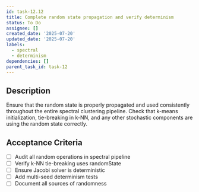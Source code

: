 ```yaml
---
id: task-12.12
title: Complete random state propagation and verify determinism
status: To Do
assignee: []
created_date: '2025-07-20'
updated_date: '2025-07-20'
labels:
  - spectral
  - determinism
dependencies: []
parent_task_id: task-12
---
```


## Description

Ensure that the random state is properly propagated and used consistently throughout the entire spectral clustering pipeline. Check that k-means initialization, tie-breaking in k-NN, and any other stochastic components are using the random state correctly.

## Acceptance Criteria

- [ ] Audit all random operations in spectral pipeline
- [ ] Verify k-NN tie-breaking uses randomState
- [ ] Ensure Jacobi solver is deterministic
- [ ] Add multi-seed determinism tests
- [ ] Document all sources of randomness
